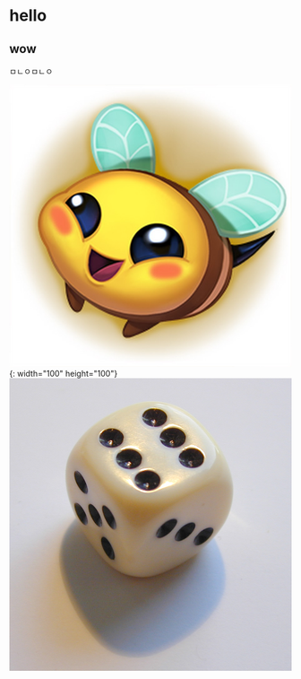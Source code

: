 # hello
## wow
ㅁㄴㅇㅁㄴㅇ

![honeybee](/screenshots/꿀벌.jpeg){: width="100" height="100"}
<img src="screenshots/dice.jpeg">
